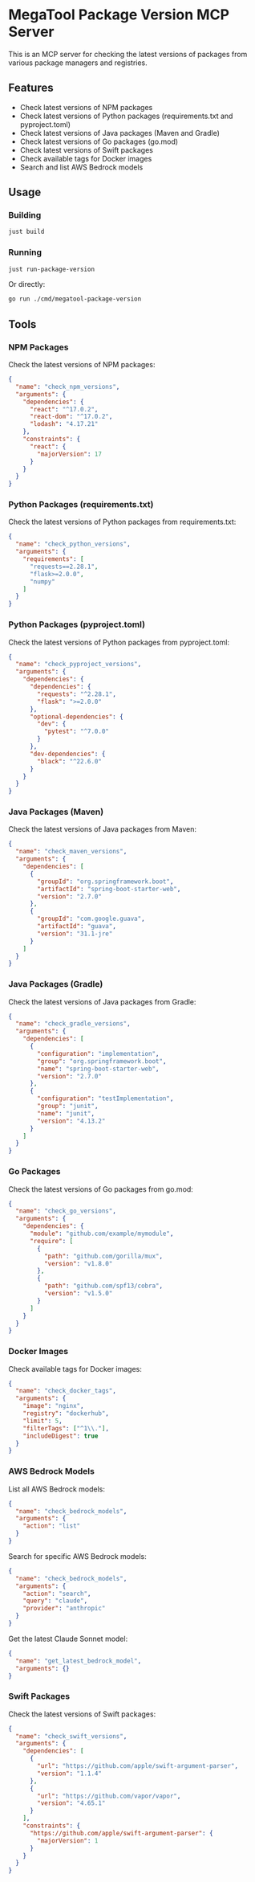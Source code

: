 # MegaTool Package Version MCP Server

This is an MCP server for checking the latest versions of packages from various package managers and registries.

## Features

- Check latest versions of NPM packages
- Check latest versions of Python packages (requirements.txt and pyproject.toml)
- Check latest versions of Java packages (Maven and Gradle)
- Check latest versions of Go packages (go.mod)
- Check latest versions of Swift packages
- Check available tags for Docker images
- Search and list AWS Bedrock models

## Usage

### Building

```bash
just build
```

### Running

```bash
just run-package-version
```

Or directly:

```bash
go run ./cmd/megatool-package-version
```

## Tools

### NPM Packages

Check the latest versions of NPM packages:

```json
{
  "name": "check_npm_versions",
  "arguments": {
    "dependencies": {
      "react": "^17.0.2",
      "react-dom": "^17.0.2",
      "lodash": "4.17.21"
    },
    "constraints": {
      "react": {
        "majorVersion": 17
      }
    }
  }
}
```

### Python Packages (requirements.txt)

Check the latest versions of Python packages from requirements.txt:

```json
{
  "name": "check_python_versions",
  "arguments": {
    "requirements": [
      "requests==2.28.1",
      "flask>=2.0.0",
      "numpy"
    ]
  }
}
```

### Python Packages (pyproject.toml)

Check the latest versions of Python packages from pyproject.toml:

```json
{
  "name": "check_pyproject_versions",
  "arguments": {
    "dependencies": {
      "dependencies": {
        "requests": "^2.28.1",
        "flask": ">=2.0.0"
      },
      "optional-dependencies": {
        "dev": {
          "pytest": "^7.0.0"
        }
      },
      "dev-dependencies": {
        "black": "^22.6.0"
      }
    }
  }
}
```

### Java Packages (Maven)

Check the latest versions of Java packages from Maven:

```json
{
  "name": "check_maven_versions",
  "arguments": {
    "dependencies": [
      {
        "groupId": "org.springframework.boot",
        "artifactId": "spring-boot-starter-web",
        "version": "2.7.0"
      },
      {
        "groupId": "com.google.guava",
        "artifactId": "guava",
        "version": "31.1-jre"
      }
    ]
  }
}
```

### Java Packages (Gradle)

Check the latest versions of Java packages from Gradle:

```json
{
  "name": "check_gradle_versions",
  "arguments": {
    "dependencies": [
      {
        "configuration": "implementation",
        "group": "org.springframework.boot",
        "name": "spring-boot-starter-web",
        "version": "2.7.0"
      },
      {
        "configuration": "testImplementation",
        "group": "junit",
        "name": "junit",
        "version": "4.13.2"
      }
    ]
  }
}
```

### Go Packages

Check the latest versions of Go packages from go.mod:

```json
{
  "name": "check_go_versions",
  "arguments": {
    "dependencies": {
      "module": "github.com/example/mymodule",
      "require": [
        {
          "path": "github.com/gorilla/mux",
          "version": "v1.8.0"
        },
        {
          "path": "github.com/spf13/cobra",
          "version": "v1.5.0"
        }
      ]
    }
  }
}
```

### Docker Images

Check available tags for Docker images:

```json
{
  "name": "check_docker_tags",
  "arguments": {
    "image": "nginx",
    "registry": "dockerhub",
    "limit": 5,
    "filterTags": ["^1\\."],
    "includeDigest": true
  }
}
```

### AWS Bedrock Models

List all AWS Bedrock models:

```json
{
  "name": "check_bedrock_models",
  "arguments": {
    "action": "list"
  }
}
```

Search for specific AWS Bedrock models:

```json
{
  "name": "check_bedrock_models",
  "arguments": {
    "action": "search",
    "query": "claude",
    "provider": "anthropic"
  }
}
```

Get the latest Claude Sonnet model:

```json
{
  "name": "get_latest_bedrock_model",
  "arguments": {}
}
```

### Swift Packages

Check the latest versions of Swift packages:

```json
{
  "name": "check_swift_versions",
  "arguments": {
    "dependencies": [
      {
        "url": "https://github.com/apple/swift-argument-parser",
        "version": "1.1.4"
      },
      {
        "url": "https://github.com/vapor/vapor",
        "version": "4.65.1"
      }
    ],
    "constraints": {
      "https://github.com/apple/swift-argument-parser": {
        "majorVersion": 1
      }
    }
  }
}
